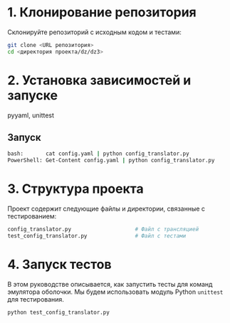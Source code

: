 # 1. Клонирование репозитория

Склонируйте репозиторий с исходным кодом и тестами:

```bash
git clone <URL репозитория>
cd <директория проекта/dz/dz3>
```

# 2. Установка зависимостей и запуске
pyyaml, unittest

## Запуск
```bash
bash:       cat config.yaml | python config_translator.py
PowerShell: Get-Content config.yaml | python config_translator.py
```

# 3. Структура проекта
Проект содержит следующие файлы и директории, связанные с тестированием:
```bash
config_translator.py                    # Файл с трансляцией
test_config_translator.py               # Файл с тестами
```

# 4. Запуск тестов
В этом руководстве описывается, как запустить тесты для команд эмулятора оболочки. Мы будем использовать модуль Python `unittest` для тестирования.
```bash
python test_config_translator.py
```
